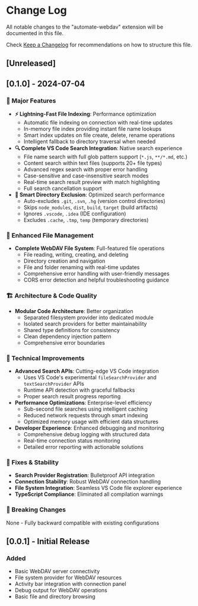 # Change Log

All notable changes to the "automate-webdav" extension will be documented in this file.

Check [Keep a Changelog](http://keepachangelog.com/) for recommendations on how to structure this file.

## [Unreleased]

## [0.1.0] - 2024-07-04

### 🚀 Major Features
- **⚡ Lightning-Fast File Indexing**: Performance optimization
  - Automatic file indexing on connection with real-time updates
  - In-memory file index providing instant file name lookups
  - Smart index updates on file create, delete, rename operations
  - Intelligent fallback to directory traversal when needed
- **🔍 Complete VS Code Search Integration**: Native search experience
  - File name search with full glob pattern support (`*.js`, `**/*.md`, etc.)
  - Content search within text files (supports 20+ file types)
  - Advanced regex search with proper error handling
  - Case-sensitive and case-insensitive search modes
  - Real-time search result preview with match highlighting
  - Full search cancellation support
- **🎯 Smart Directory Exclusion**: Optimized search performance
  - Auto-excludes `.git`, `.svn`, `.hg` (version control directories)
  - Skips `node_modules`, `dist`, `build`, `target` (build artifacts)
  - Ignores `.vscode`, `.idea` (IDE configuration)
  - Excludes `.cache`, `.tmp`, `temp` (temporary directories)

### 📁 Enhanced File Management
- **Complete WebDAV File System**: Full-featured file operations
  - File reading, writing, creating, and deleting
  - Directory creation and navigation
  - File and folder renaming with real-time updates
  - Comprehensive error handling with user-friendly messages
  - CORS error detection and helpful troubleshooting guidance

### 🏗️ Architecture & Code Quality
- **Modular Code Architecture**: Better organization
  - Separated filesystem provider into dedicated module
  - Isolated search providers for better maintainability
  - Shared type definitions for consistency
  - Clean dependency injection pattern
  - Comprehensive error boundaries

### 🔧 Technical Improvements
- **Advanced Search APIs**: Cutting-edge VS Code integration
  - Uses VS Code's experimental `fileSearchProvider` and `textSearchProvider` APIs
  - Runtime API detection with graceful fallbacks
  - Proper search result progress reporting
- **Performance Optimizations**: Enterprise-level efficiency
  - Sub-second file searches using intelligent caching
  - Reduced network requests through smart indexing
  - Optimized memory usage with efficient data structures
- **Developer Experience**: Enhanced debugging and monitoring
  - Comprehensive debug logging with structured data
  - Real-time connection status monitoring
  - Detailed error reporting with actionable solutions

### 🐛 Fixes & Stability
- **Search Provider Registration**: Bulletproof API integration
- **Connection Stability**: Robust WebDAV connection handling
- **File System Integration**: Seamless VS Code file explorer experience
- **TypeScript Compliance**: Eliminated all compilation warnings

### 🔄 Breaking Changes
None - Fully backward compatible with existing configurations

## [0.0.1] - Initial Release

### Added
- Basic WebDAV server connectivity
- File system provider for WebDAV resources
- Activity bar integration with connection panel
- Debug output for WebDAV operations
- Basic file and directory browsing